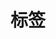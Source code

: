 ---
title: 标签
slug: tags
layout: tags

menu:
  main:
    name: 标签
    weight: -90
    params:
      icon: tag
---